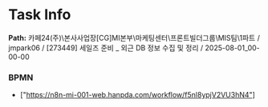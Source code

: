 # Task Info

**Path:** 카페24(주)\본사사업장\[CG]MI본부\마케팅센터\프론트빌더그룹\MIS팀\1파트 / jmpark06 / [273449] 세일즈 준비 _ 외근 DB 정보 수집 및 정리 / 2025-08-01_00-00-00

### BPMN
- ["https://n8n-mi-001-web.hanpda.com/workflow/f5nl8ypjV2VU3hN4"]

